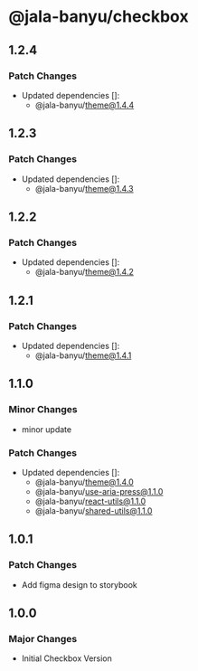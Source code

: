 # @jala-banyu/checkbox

## 1.2.4

### Patch Changes

- Updated dependencies []:
  - @jala-banyu/theme@1.4.4

## 1.2.3

### Patch Changes

- Updated dependencies []:
  - @jala-banyu/theme@1.4.3

## 1.2.2

### Patch Changes

- Updated dependencies []:
  - @jala-banyu/theme@1.4.2

## 1.2.1

### Patch Changes

- Updated dependencies []:
  - @jala-banyu/theme@1.4.1

## 1.1.0

### Minor Changes

- minor update

### Patch Changes

- Updated dependencies []:
  - @jala-banyu/theme@1.4.0
  - @jala-banyu/use-aria-press@1.1.0
  - @jala-banyu/react-utils@1.1.0
  - @jala-banyu/shared-utils@1.1.0

## 1.0.1

### Patch Changes

- Add figma design to storybook

## 1.0.0

### Major Changes

- Initial Checkbox Version
